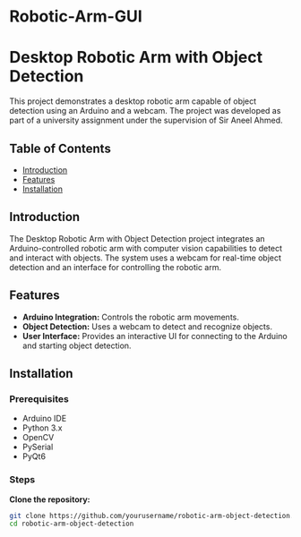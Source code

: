 # Robotic-Arm-GUI
# Desktop Robotic Arm with Object Detection

This project demonstrates a desktop robotic arm capable of object detection using an Arduino and a webcam. The project was developed as part of a university assignment under the supervision of Sir Aneel Ahmed.

## Table of Contents

- [Introduction](#introduction)
- [Features](#features)
- [Installation](#installation)


## Introduction

The Desktop Robotic Arm with Object Detection project integrates an Arduino-controlled robotic arm with computer vision capabilities to detect and interact with objects. The system uses a webcam for real-time object detection and an interface for controlling the robotic arm.

## Features

- **Arduino Integration:** Controls the robotic arm movements.
- **Object Detection:** Uses a webcam to detect and recognize objects.
- **User Interface:** Provides an interactive UI for connecting to the Arduino and starting object detection.

## Installation

### Prerequisites

- Arduino IDE
- Python 3.x
- OpenCV
- PySerial
- PyQt6

### Steps

 **Clone the repository:**
   ```sh
   git clone https://github.com/yourusername/robotic-arm-object-detection.git
   cd robotic-arm-object-detection
